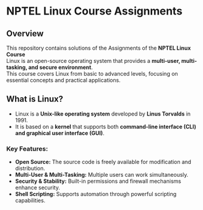 # NPTEL Linux Course Assignments

## Overview
This repository contains solutions of the  Assignments of the **NPTEL Linux Course**  
Linux is an open-source operating system that provides a **multi-user, multi-tasking, and secure environment**.  
This course covers Linux from basic to advanced levels, focusing on essential concepts and practical applications. 

## What is Linux? 
 - Linux is a **Unix-like operating system** developed by **Linus Torvalds** in 1991. 
 - It is based on a **kernel** that supports both **command-line interface (CLI) and graphical user interface (GUI)**.

### Key Features:
- **Open Source:** The source code is freely available for modification and distribution.
- **Multi-User & Multi-Tasking:** Multiple users can work simultaneously.
- **Security & Stability:** Built-in permissions and firewall mechanisms enhance security.
- **Shell Scripting:** Supports automation through powerful scripting capabilities.



